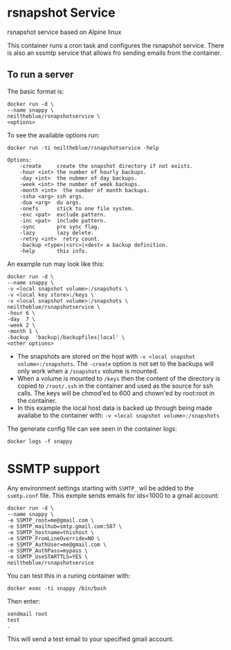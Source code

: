 # rsnapshot Service

rsnapshot service based on Alpine linux

This container runs a cron task and configures the rsnapshot service. There is also an sssmtp service that allows fro sending emails from the container.

## To run a server

The basic format is:

```
docker run -d \
--name snappy \
neiltheblue/rsnapshotservice \
<options>
```

To see the available options run:

```
docker run -ti neiltheblue/rsnapshotservice -help
```

```
Options:
    -create     create the snapshot directory if not exists.
    -hour <int> the number of hourly backups.
    -day <int>  the nubmer of day backups.
    -week <int> the number of week backups.
    -month <int>  the number of month backups.
    -ssha <arg> ssh args.
    -dua <arg>  du args.
    -onefs      stick to one file system.
    -exc <pat>  exclude pattern.
    -inc <pat>  include pattern.
    -sync       pre sync flag.
    -lazy       lazy delete.
    -retry <int>  retry count.
    -backup <type>|<src>|<dest> a backup definition.
    -help       this info.

```


An example run may look like this:

```
docker run -d \
--name snappy \
-v <local snapshot volume>:/snapshots \
-v <local key store>:/keys \
-v <local snapshot volume>:/snapshots \
neiltheblue/rsnapshotservice \
-hour 6 \
-day  7 \
-week 2 \
-month 1 \
-backup  'backup|/backupfiles|local' \
<other options>
```

* The snapshots are stored on the host with `-v <local snapshot volume>:/snapshots`. The `-create` option is not set to the backups will only work when a `/snapshots` volume is mounted. 
* When a volume is mounted to `/keys` then the content of the directory is copied to `/root/.ssh` in the container and used as the source for ssh calls. The keys will be chmod'ed to 600 and chown'ed by root:root in the container.
* In this example the local host data is backed up through being made availabe to the container with: `-v <local snapshot volume>:/snapshots`

The generate config file can see seen in the container logs:

`
docker logs -f snappy
`

# SSMTP support

Any environment settings starting with `SSMTP_` wil be added to the `ssmtp.conf` file. This exmple sends emails for ids<1000 to a gmail account:

```
docker run -d \
--name snappy \
-e SSMTP_root=me@gmail.com \
-e SSMTP_mailhub=smtp.gmail.com:587 \
-e SSMTP_hostname=thishost \
-e SSMTP_FromLineOverride=NO \
-e SSMTP_AuthUser=me@gmail.com \
-e SSMTP_AuthPass=mypass \
-e SSMTP_UseSTARTTLS=YES \
neiltheblue/rsnapshotservice
```

You can test this in a runing container with:

```
docker exec -ti snappy /bin/bash
```

Then enter:

```
sendmail root
test
.

```

This will send a test email to your specified gmail account.
